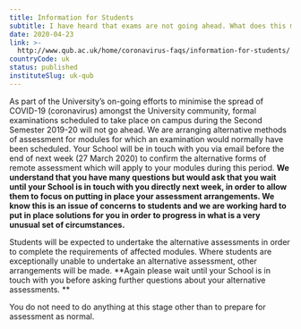```yaml
---
title: Information for Students
subtitle: I have heard that exams are not going ahead. What does this mean for me / what should I do?
date: 2020-04-23
link: >-
  http://www.qub.ac.uk/home/coronavirus-faqs/information-for-students/
countryCode: uk
status: published
instituteSlug: uk-qub
---
```

As part of the University’s on-going efforts to minimise the spread of COVID-19 (coronavirus) amongst the University community, formal examinations scheduled to take place on  campus  during the Second Semester 2019-20 will not go ahead. We are arranging alternative methods of assessment for modules for which an examination would normally have been scheduled.  Your School will be in touch with you via email before the end of next week (27 March 2020) to confirm the alternative forms of remote assessment which will apply to your modules during this period.   **We understand that you have many questions but would ask that you wait until your School is in touch with you directly next week, in order to allow them to focus on putting in place your assessment arrangements.   We know this is an issue of concerns to students and we are working hard to put in place solutions for you in order to progress in what is a very unusual set of circumstances.**

Students will be expected to undertake the alternative assessments in order to complete the requirements of affected modules.  Where students are exceptionally unable to undertake an alternative assessment, other arrangements will be made.  **Again please wait until your School is in touch with you before asking further questions about your alternative assessments.  **

You do not need to do anything at this stage other than to prepare for assessment as normal.
